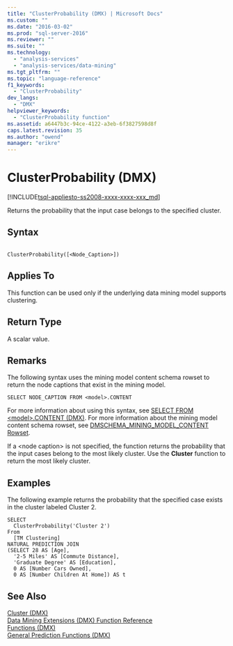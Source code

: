 ```yaml
---
title: "ClusterProbability (DMX) | Microsoft Docs"
ms.custom: ""
ms.date: "2016-03-02"
ms.prod: "sql-server-2016"
ms.reviewer: ""
ms.suite: ""
ms.technology: 
  - "analysis-services"
  - "analysis-services/data-mining"
ms.tgt_pltfrm: ""
ms.topic: "language-reference"
f1_keywords: 
  - "ClusterProbability"
dev_langs: 
  - "DMX"
helpviewer_keywords: 
  - "ClusterProbability function"
ms.assetid: a6447b3c-94ce-4122-a3eb-6f3827598d8f
caps.latest.revision: 35
ms.author: "owend"
manager: "erikre"
---
```

# ClusterProbability (DMX)
[!INCLUDE[tsql-appliesto-ss2008-xxxx-xxxx-xxx_md](../a9retired/includes/tsql-appliesto-ss2008-xxxx-xxxx-xxx-md.md)]

  Returns the probability that the input case belongs to the specified cluster.  
  
## Syntax  
  
```  
  
ClusterProbability([<Node_Caption>])  
```  
  
## Applies To  
 This function can be used only if the underlying data mining model supports clustering.  
  
## Return Type  
 A scalar value.  
  
## Remarks  
 The following syntax uses the mining model content schema rowset to return the node captions that exist in the mining model.  
  
```  
SELECT NODE_CAPTION FROM <model>.CONTENT  
```  
  
 For more information about using this syntax, see [SELECT FROM &#60;model&#62;.CONTENT &#40;DMX&#41;](../dmx/select-from-model-.content-dmx.md). For more information about the mining model content schema rowset, see [DMSCHEMA_MINING_MODEL_CONTENT Rowset](../analysis-services/schema-rowsets/data-mining/dmschema-mining-model-content-rowset.md).  
  
 If a \<node caption> is not specified, the function returns the probability that the input cases belong to the most likely cluster. Use the **Cluster** function to return the most likely cluster.  
  
## Examples  
 The following example returns the probability that the specified case exists in the cluster labeled Cluster 2.  
  
```  
SELECT  
  ClusterProbability('Cluster 2')  
From  
  [TM Clustering]  
NATURAL PREDICTION JOIN  
(SELECT 28 AS [Age],  
  '2-5 Miles' AS [Commute Distance],  
  'Graduate Degree' AS [Education],  
  0 AS [Number Cars Owned],  
  0 AS [Number Children At Home]) AS t  
```  
  
## See Also  
 [Cluster &#40;DMX&#41;](../dmx/cluster-dmx.md)   
 [Data Mining Extensions &#40;DMX&#41; Function Reference](../dmx/data-mining-extensions-dmx-function-reference.md)   
 [Functions &#40;DMX&#41;](../dmx/functions-dmx.md)   
 [General Prediction Functions &#40;DMX&#41;](../dmx/general-prediction-functions-dmx.md)  
  
  